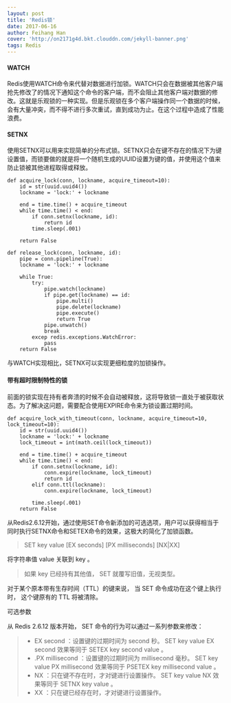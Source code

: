 ```yaml
---
layout: post
title: 'Redis锁'
date: 2017-06-16
author: Feihang Han
cover: 'http://on2171g4d.bkt.clouddn.com/jekyll-banner.png'
tags: Redis
---
```


#### WATCH

Redis使用WATCH命令来代替对数据进行加锁。WATCH只会在数据被其他客户端抢先修改了的情况下通知这个命令的客户端，而不会阻止其他客户端对数据的修改。这就是乐观锁的一种实现。但是乐观锁在多个客户端操作同一个数据的时候，会有大量冲突，而不得不进行多次重试，直到成功为止。在这个过程中造成了性能浪费。

#### SETNX

使用SETNX可以用来实现简单的分布式锁。SETNX只会在键不存在的情况下为键设置值，而锁要做的就是将一个随机生成的UUID设置为键的值，并使用这个值来防止锁被其他进程取得或释放。

```
def acquire_lock(conn, lockname, acquire_timeout=10):
    id = str(uuid.uuid4())
    lockname = 'lock:' + lockname

    end = time.time() + acquire_timeout
    while time.time() < end:
        if conn.setnx(lockname, id):
            return id
        time.sleep(.001)

    return False
```

```
def release_lock(conn, lockname, id):
    pipe = conn.pipeline(True):
    lockname = 'lock:' + lockname

    while True:
        try:
            pipe.watch(lockname)
            if pipe.get(lockname) == id:
                pipe.multi()
                pipe.delete(lockname)
                pipe.execute()
                return True
            pipe.unwatch()
            break
        excep redis.exceptions.WatchError:
            pass
    return False
```

与WATCH实现相比，SETNX可以实现更细粒度的加锁操作。

#### 带有超时限制特性的锁

前面的锁实现在持有者奔溃的时候不会自动被释放，这将导致锁一直处于被获取状态。为了解决这问题，需要配合使用EXPIRE命令来为锁设置过期时间。

```
def acquire_lock_with_timeout(conn, lockname, acquire_timeout=10, lock_timeout=10):
    id = str(uuid.uuid4())
    lockname = 'lock:' + lockname
    lock_timeout = int(math.ceil(lock_timeout))

    end = time.time() + acquire_timeout
    while time.time() < end:
        if conn.setnx(lockname, id):
            conn.expire(lockname, lock_timeout)
            return id
        elif conn.ttl(lockname):
            conn.expire(lockname, lock_timeout)
        
        time.sleep(.001)
    return False
```

从Redis2.6.12开始，通过使用SET命令新添加的可选选项，用户可以获得相当于同时执行SETNX命令和SETEX命令的效果，这极大的简化了加锁函数。

> SET key value \[EX seconds\] \[PX milliseconds\] \[NX\|XX\]
>
> 
将字符串值 value 关联到 key 。
>
> 如果 key 已经持有其他值， SET 就覆写旧值，无视类型。
>
> 
对于某个原本带有生存时间（TTL）的键来说， 当 SET 命令成功在这个键上执行时， 这个键原有的 TTL 将被清除。
>
> 
可选参数
>
> 
从 Redis 2.6.12 版本开始， SET 命令的行为可以通过一系列参数来修改：
>
> *  EX second ：设置键的过期时间为 second 秒。 SET key value EX second 效果等同于 SETEX key second value 。
> * .PX millisecond ：设置键的过期时间为 millisecond 毫秒。 SET key value PX millisecond 效果等同于 PSETEX key millisecond value 。
> * NX ：只在键不存在时，才对键进行设置操作。 SET key value NX 效果等同于 SETNX key value 。
> * XX ：只在键已经存在时，才对键进行设置操作。



